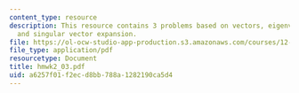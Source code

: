 ```yaml
---
content_type: resource
description: This resource contains 3 problems based on vectors, eigenvalue/eigenvector,
  and singular vector expansion.
file: https://ol-ocw-studio-app-production.s3.amazonaws.com/courses/12-864-inference-from-data-and-models-spring-2005/a6257f01f2ecd8bb788a1282190ca5d4_hmwk2_03.pdf
file_type: application/pdf
resourcetype: Document
title: hmwk2_03.pdf
uid: a6257f01-f2ec-d8bb-788a-1282190ca5d4
---
```

